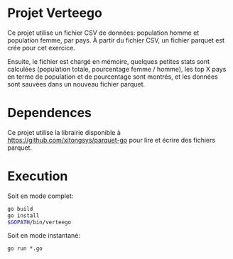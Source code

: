 # Projet Verteego
Ce projet utilise un fichier CSV de données: population homme et population femme, par pays.
À partir du fichier CSV, un fichier parquet est crée pour cet exercice.

Ensuite, le fichier est chargé en mémoire, quelques petites stats sont calculées (population totale, pourcentage femme / homme), les top X pays en terme de population et de pourcentage sont montrés, et les données sont sauvées dans un nouveau fichier parquet.

# Dependences
Ce projet utilise la librairie disponible à https://github.com/xitongsys/parquet-go pour lire et écrire des fichiers parquet.

# Execution
Soit en mode complet:
```sh
go build
go install
$GOPATH/bin/verteego
```

Soit en mode instantané:
```
go run *.go
```
